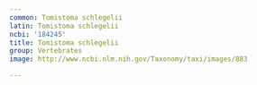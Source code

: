 ```yaml
---
common: Tomistoma schlegelii
latin: Tomistoma schlegelii
ncbi: '184245'
title: Tomistoma schlegelii
group: Vertebrates
image: http://www.ncbi.nlm.nih.gov/Taxonomy/taxi/images/883

---
```

